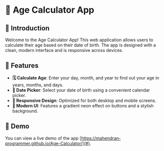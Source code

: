 # 🧮 Age Calculator App

## 📝 Introduction
Welcome to the Age Calculator App! This web application allows users to calculate their age based on their date of birth. The app is designed with a clean, modern interface and is responsive across devices.

## 🌟 Features
- **🗓️ Calculate Age**: Enter your day, month, and year to find out your age in years, months, and days.
- **📅 Date Picker**: Select your date of birth using a convenient calendar picker.
- **📱 Responsive Design**: Optimized for both desktop and mobile screens.
- **🎨 Modern UI**: Features a gradient neon effect on buttons and a stylish background.

## 🚀 Demo
You can view a live demo of the app [https://mahendran-programmer.github.io/Age-Calculator/](#).
